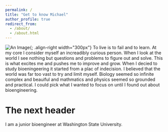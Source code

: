 ```yaml
---
permalink: /
title: "Get to know Michael"
author_profile: true
redirect_from: 
  - /about/
  - /about.html
---
```

![An Image](/images/Fasci_Michael_02.jpg){; .align-right width="300px"}
To live is to fail and to learn. At my core I consider myself an increadibly curious person. When I look at the world I see nothing but questions and problems to figure out and solve. This is what excites me and pushes me to improve and grow. When I decied to study bioeningeering it started from a plac of indecision. I believed that the world was far too vast to try and limit myself. Biology seemed so infinite complex and beauiful and mathmatics and physics seemed so grounded and practical. I could pick what I wanted to focus on until I found out about bioengineering. 

The next header
======
I am a junior bioengineer at Washington State University.

